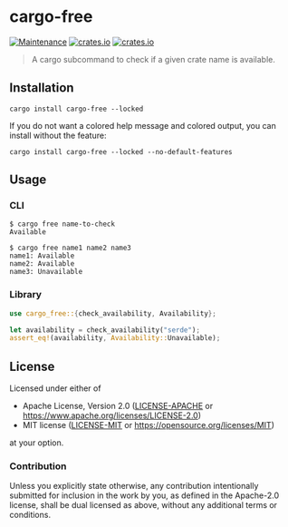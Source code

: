 # cargo-free

[![Maintenance](https://img.shields.io/badge/maintenance-actively%20maintained-brightgreen.svg)](https://github.com/SirWindfield/cargo-free)
[![crates.io](https://img.shields.io/crates/v/cargo-free.svg)](https://crates.io/crates/cargo-free)
[![crates.io](https://img.shields.io/crates/d/cargo-free)](https://crates.io/crates/cargo-free)

> A cargo subcommand to check if a given crate name is available.

## Installation

```text
cargo install cargo-free --locked
```

If you do not want a colored help message and colored output, you can install without the feature:

```text
cargo install cargo-free --locked --no-default-features
```

## Usage

### CLI

```text
$ cargo free name-to-check
Available
```

```text
$ cargo free name1 name2 name3
name1: Available
name2: Available
name3: Unavailable
```

### Library

```rust
use cargo_free::{check_availability, Availability};

let availability = check_availability("serde");
assert_eq!(availability, Availability::Unavailable);
```

## License

Licensed under either of

- Apache License, Version 2.0 ([LICENSE-APACHE](LICENSE-APACHE) or
  https://www.apache.org/licenses/LICENSE-2.0)
- MIT license ([LICENSE-MIT](LICENSE-MIT) or https://opensource.org/licenses/MIT)

at your option.

### Contribution

Unless you explicitly state otherwise, any contribution intentionally submitted
for inclusion in the work by you, as defined in the Apache-2.0 license, shall be
dual licensed as above, without any additional terms or conditions.
